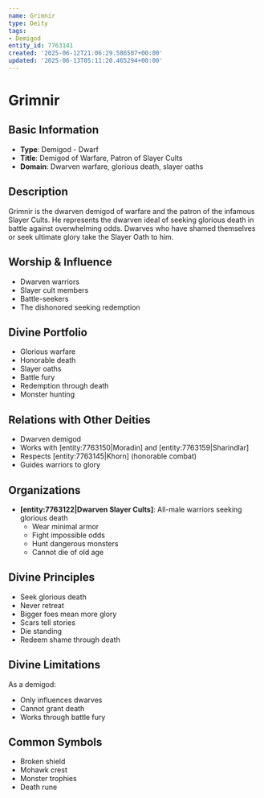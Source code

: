 ```yaml
---
name: Grimnir
type: Deity
tags:
- Demigod
entity_id: 7763141
created: '2025-06-12T21:06:29.586507+00:00'
updated: '2025-06-13T05:11:20.465294+00:00'
---
```


# Grimnir

## Basic Information
- **Type**: Demigod - Dwarf
- **Title**: Demigod of Warfare, Patron of Slayer Cults
- **Domain**: Dwarven warfare, glorious death, slayer oaths

## Description
Grimnir is the dwarven demigod of warfare and the patron of the infamous Slayer Cults. He represents the dwarven ideal of seeking glorious death in battle against overwhelming odds. Dwarves who have shamed themselves or seek ultimate glory take the Slayer Oath to him.

## Worship & Influence
- Dwarven warriors
- Slayer cult members
- Battle-seekers
- The dishonored seeking redemption

## Divine Portfolio
- Glorious warfare
- Honorable death
- Slayer oaths
- Battle fury
- Redemption through death
- Monster hunting

## Relations with Other Deities
- Dwarven demigod
- Works with [entity:7763150|Moradin] and [entity:7763159|Sharindlar]
- Respects [entity:7763145|Khorn] (honorable combat)
- Guides warriors to glory

## Organizations
- **[entity:7763122|Dwarven Slayer Cults]**: All-male warriors seeking glorious death
  - Wear minimal armor
  - Fight impossible odds
  - Hunt dangerous monsters
  - Cannot die of old age

## Divine Principles
- Seek glorious death
- Never retreat
- Bigger foes mean more glory
- Scars tell stories
- Die standing
- Redeem shame through death

## Divine Limitations
As a demigod:
- Only influences dwarves
- Cannot grant death
- Works through battle fury

## Common Symbols
- Broken shield
- Mohawk crest
- Monster trophies
- Death rune